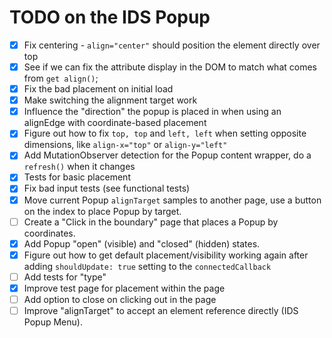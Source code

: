 # TODO on the IDS Popup

- [x] Fix centering - `align="center"` should position the element directly over top
- [x] See if we can fix the attribute display in the DOM to match what comes from `get align()`;
- [x] Fix the bad placement on initial load
- [x] Make switching the alignment target work
- [x] Influence the "direction" the popup is placed in when using an alignEdge with coordinate-based placement
- [x] Figure out how to fix `top, top` and `left, left` when setting opposite dimensions, like `align-x="top"` or `align-y="left"`
- [x] Add MutationObserver detection for the Popup content wrapper, do a `refresh()` when it changes
- [x] Tests for basic placement
- [x] Fix bad input tests (see functional tests)
- [x] Move current Popup `alignTarget` samples to another page, use a button on the index to place Popup by target.
- [ ] Create a "Click in the boundary" page that places a Popup by coordinates.
- [x] Add Popup "open" (visible) and "closed" (hidden) states.
- [x] Figure out how to get default placement/visibility working again after adding `shouldUpdate: true` setting to the `connectedCallback`
- [ ] Add tests for "type"
- [x] Improve test page for placement within the page
- [ ] Add option to close on clicking out in the page
- [ ] Improve "alignTarget" to accept an element reference directly (IDS Popup Menu).
